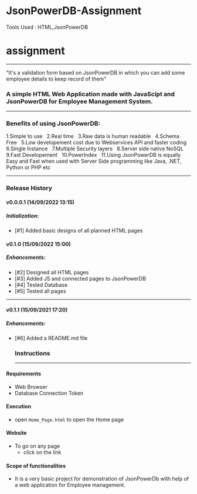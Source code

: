 # JsonPowerDB-Assignment
Tools Used : HTML,JsonPowerDB
# assignment
---------------------

"It's a validation form based on JsonPowerDB in which you can add some employee details to keep record of them"
  ### A simple **HTML Web Application** made with **JavaScipt** and **JsonPowerDB** for **Employee Management System**.

----
  
### Benefits of using JsonPowerDB: 
   1.Simple to use &nbsp;
   2.Real time &nbsp;
   3.Raw data is human readable &nbsp;
   4.Schema Free &nbsp;
   5.Low developement cost due to Webservices API and faster coding &nbsp;
   6.Single Instance &nbsp;
   7.Multiple Security layers &nbsp;
   8.Server side native NoSQL &nbsp;
   9.Fast Developement &nbsp;
   10.PowerIndex &nbsp;
   11.Using JsonPowerDB is equally Easy and Fast when used with Server Side programming like Java, .NET, Python or PHP etc&nbsp;
  
  ------
 ### Release History
#### v0.0.0.1 (14/09/2022 13:15)
##### Initialization:
- [#1] Added basic designs of all planned HTML pages

 #### v0.1.0 (15/09/2022 15:00)
##### Enhancements:
- [#2] Designed all HTML pages
- [#3] Added JS and connected pages to JsonPowerDB
- [#4] Tested Database
- [#5] Tested all pages
---
#### v0.1.1 (15/09/2021 17:20)
##### Enhancements:
- [#6] Added a README.md file


   
  ### Instructions
  _____________________
#### Requirements
  * Web Browser
  * Database Connection Token
  
#### Execution
* open `Home_Page.html` to open the Home page

#### Website
* To go on any page
  * click on the link

#### Scope of functionalities
* It is a very basic project for demonstration of JsonPowerDb with help of a web application for Employee management. 


                                       
